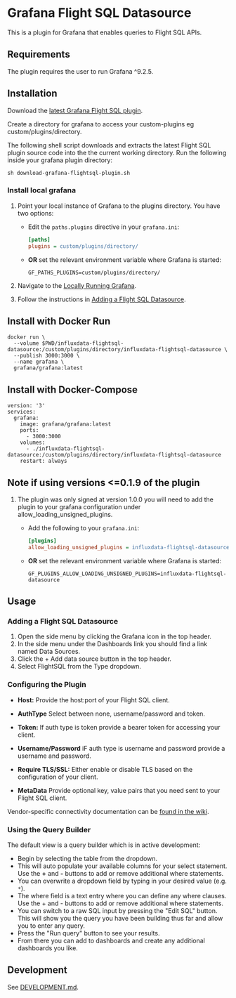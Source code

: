 # Grafana Flight SQL Datasource

This is a plugin for Grafana that enables queries to Flight SQL APIs.

## Requirements

The plugin requires the user to run Grafana ^9.2.5.

## Installation

Download the [latest Grafana Flight SQL plugin](https://github.com/influxdata/grafana-flightsql-datasource/releases).

Create a directory for grafana to access your custom-plugins eg custom/plugins/directory.

The following shell script downloads and extracts the latest Flight SQL plugin source code into the the current working directory. Run the following inside your grafana plugin directory:

`sh download-grafana-flightsql-plugin.sh`

### Install local grafana

1. Point your local instance of Grafana to the plugins directory. You have two options:

   - Edit the `paths.plugins` directive in your `grafana.ini`:

     ```ini
     [paths]
     plugins = custom/plugins/directory/
     ```

   - **OR** set the relevant environment variable where Grafana is started:
     ```shell
     GF_PATHS_PLUGINS=custom/plugins/directory/
     ```

1. Navigate to the [Locally Running Grafana](http://localhost:3000/).
1. Follow the instructions in [Adding a Flight SQL
   Datasource](#adding-a-flight-sql-datasource).
## Install with Docker Run

```
docker run \
  --volume $PWD/influxdata-flightsql-datasource:/custom/plugins/directory/influxdata-flightsql-datasource \
  --publish 3000:3000 \
  --name grafana \
  grafana/grafana:latest
```

## Install with Docker-Compose
```
version: '3'
services:
  grafana:
    image: grafana/grafana:latest
    ports:
      - 3000:3000
    volumes: 
      - ./influxdata-flightsql-datasource:/custom/plugins/directory/influxdata-flightsql-datasource
    restart: always
```

## Note if using versions <=0.1.9 of the plugin

1. The plugin was only signed at version 1.0.0 you will need to add the plugin to your grafana configuration under allow_loading_unsigned_plugins.

   - Add the following to your `grafana.ini`:

     ```ini
     [plugins]
     allow_loading_unsigned_plugins = influxdata-flightsql-datasource
     ```

   - **OR** set the relevant environment variable where Grafana is started:
     ```shell
     GF_PLUGINS_ALLOW_LOADING_UNSIGNED_PLUGINS=influxdata-flightsql-datasource
     ```

## Usage

### Adding a Flight SQL Datasource

1. Open the side menu by clicking the Grafana icon in the top header.
1. In the side menu under the Dashboards link you should find a link named Data Sources.
1. Click the + Add data source button in the top header.
1. Select FlightSQL from the Type dropdown.

### Configuring the Plugin

- **Host:** Provide the host:port of your Flight SQL client.
- **AuthType** Select between none, username/password and token.
- **Token:** If auth type is token provide a bearer token for accessing your client.
- **Username/Password** iF auth type is username and password provide a username and password.
- **Require TLS/SSL:** Either enable or disable TLS based on the configuration of your client.

- **MetaData** Provide optional key, value pairs that you need sent to your Flight SQL client.

Vendor-specific connectivity documentation can be [found in the wiki](https://github.com/influxdata/grafana-flightsql-datasource/wiki).

### Using the Query Builder

The default view is a query builder which is in active development:

- Begin by selecting the table from the dropdown.
- This will auto populate your available columns for your select statement. Use the **+** and **-** buttons to add or remove additional where statements.
- You can overwrite a dropdown field by typing in your desired value (e.g. `*`).
- The where field is a text entry where you can define any where clauses. Use the + and - buttons to add or remove additional where statements.
- You can switch to a raw SQL input by pressing the "Edit SQL" button. This will show you the query you have been building thus far and allow you to enter any query.
- Press the "Run query" button to see your results.
- From there you can add to dashboards and create any additional dashboards you like.

## Development

See [DEVELOPMENT.md](DEVELOPMENT.md).
